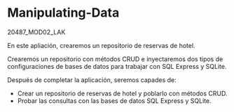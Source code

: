 # Manipulating-Data
20487_MOD02_LAK

En este apliación, crearemos un repositorio de reservas de hotel.

Crearemos un repositorio con métodos CRUD e inyectaremos dos tipos de configuraciones de bases de datos para trabajar con SQL Express y SQLite.

Después de completar la aplicación, seremos capades de:

- Crear un repositorio de reservas de hotel y poblarlo con métodos CRUD.
- Probar las consultas con las bases de datos SQL Express y SQLite.



